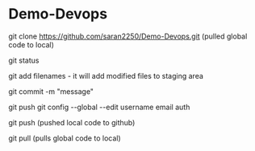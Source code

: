 # Demo-Devops


git clone https://github.com/saran2250/Demo-Devops.git   (pulled global code to local)

git status

git add  filenames  - it will add modified files to staging area

git commit -m "message"

git push
git config --global --edit
username
email
auth

git push                                       (pushed local code to github)

git pull                                       (pulls global code to local)
